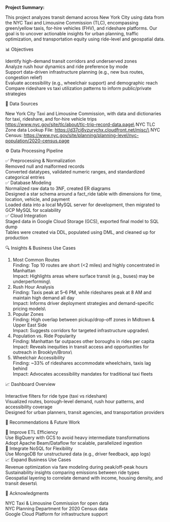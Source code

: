**Project Summary:**

This project analyzes transit demand across New York City using data from the NYC Taxi and Limousine Commission (TLC), encompassing green/yellow taxis, for-hire vehicles (FHV), and rideshare platforms. Our goal is to uncover actionable insights for urban planning, traffic optimization, and transportation equity using ride-level and geospatial data.

📊 Objectives

Identify high-demand transit corridors and underserved zones\
Analyze rush hour dynamics and ride preference by mode\
Support data-driven infrastructure planning (e.g., new bus routes, congestion relief)\
Evaluate accessibility (e.g., wheelchair support) and demographic reach\
Compare rideshare vs taxi utilization patterns to inform public/private strategies

🧱 Data Sources

New York City Taxi and Limousine Commission, with data and dictionaries for taxi, rideshare, and for-hire vehicle trips https://www.nyc.gov/site/tlc/about/tlc-trip-record-data.page\ 
NYC TLC Zone data Lookup File: https://d37ci6vzurychx.cloudfront.net/misc/\
NYC Census: https://www.nyc.gov/site/planning/planning-level/nyc-population/2020-census.page

⚙️ Data Processing Pipeline

✅ Preprocessing & Normalization\
Removed null and malformed records\
Converted datatypes, validated numeric ranges, and standardized categorical entries\
✅ Database Modeling\
Normalized raw data to 3NF, created ER diagrams\
Designed a star schema around a fact_ride table with dimensions for time, location, vehicle, and payment\
Loaded data into a local MySQL server for development, then migrated to GCP MySQL for scalability\
✅ Cloud Integration\
Staged data in Google Cloud Storage (GCS), exported final model to SQL dump\
Tables were created via DDL, populated using DML, and cleaned up for production

🔍 Insights & Business Use Cases

1. Most Common Routes\
Finding: Top 10 routes are short (<2 miles) and highly concentrated in Manhattan\
Impact: Highlights areas where surface transit (e.g., buses) may be underperforming\
2. Rush Hour Analysis\
Finding: Taxis peak at 5–6 PM, while rideshares peak at 8 AM and maintain high demand all day\
Impact: Informs driver deployment strategies and demand-specific pricing models\
3. Popular Zones\
Finding: High overlap between pickup/drop-off zones in Midtown & Upper East Side\
Impact: Suggests corridors for targeted infrastructure upgrades\
4. Population vs. Ride Popularity\
Finding: Manhattan far outpaces other boroughs in rides per capita\
Impact: Reveals inequities in transit access and opportunities for outreach in Brooklyn/Bronx\
5. Wheelchair Accessibility\
Finding: ~33% of rideshares accommodate wheelchairs, taxis lag behind\
Impact: Advocates accessibility mandates for traditional taxi fleets

📈 Dashboard Overview

Interactive filters for ride type (taxi vs rideshare)\
Visualized routes, borough-level demand, rush hour patterns, and accessibility coverage\
Designed for urban planners, transit agencies, and transportation providers

🔧 Recommendations & Future Work

🔄 Improve ETL Efficiency\
Use BigQuery with GCS to avoid heavy intermediate transformations\
Adopt Apache Beam/Dataflow for scalable, parallelized ingestion\
🧩 Integrate NoSQL for Flexibility\
Use MongoDB for unstructured data (e.g., driver feedback, app logs)\
📈 Expand Business Use Cases\
Revenue optimization via fare modeling during peak/off-peak hours\
Sustainability insights comparing emissions between ride types\
Geospatial layering to correlate demand with income, housing density, and transit deserts\

🤝 Acknowledgments

NYC Taxi & Limousine Commission for open data\
NYC Planning Department for 2020 Census data\
Google Cloud Platform for infrastructure support
